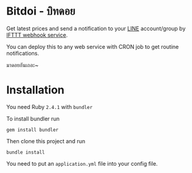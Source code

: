 # Bitdoi - บิทดอย

Get latest prices and send a notification  to your [LINE](https://line.me/th/) account/group by [IFTTT webhook service](https://ifttt.com/maker_webhooks).

You can deploy this to any web service with CRON job to get routine notifications.

มาดอยกันเถอะ~

# Installation

You need Ruby `2.4.1` with `bundler`

To install bundler run

```
gem install bundler
```

Then clone this project and run

```
bundle install
```
You need to put an `application.yml` file into your config file.
